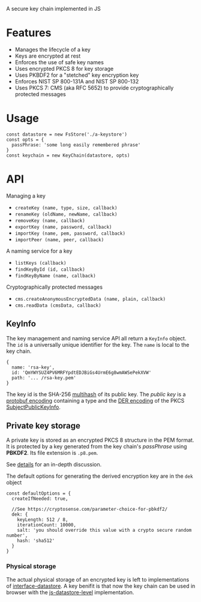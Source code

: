 A secure key chain implemented in JS

# Features

- Manages the lifecycle of a key
- Keys are encrypted at rest
- Enforces the use of safe key names
- Uses encrypted PKCS 8 for key storage
- Uses PKBDF2 for a "stetched" key encryption key
- Enforces NIST SP 800-131A and NIST SP 800-132
- Uses PKCS 7: CMS (aka RFC 5652) to provide cryptographically protected messages

# Usage

    const datastore = new FsStore('./a-keystore')
    const opts = {
      passPhrase: 'some long easily remembered phrase'
    }
    const keychain = new KeyChain(datastore, opts)

# API

Managing a key

- `createKey (name, type, size, callback)`
- `renameKey (oldName, newName, callback)`
- `removeKey (name, callback)`
- `exportKey (name, password, callback)`
- `importKey (name, pem, password, callback)`
- `importPeer (name, peer, callback)`

A naming service for a key

- `listKeys (callback)`
- `findKeyById (id, callback)`
- `findKeyByName (name, callback)`

Cryptographically protected messages

- `cms.createAnonymousEncryptedData (name, plain, callback)`
- `cms.readData (cmsData, callback)`

## KeyInfo

The key management and naming service API all return a `KeyInfo` object.  The `id` is a universally unique identifier for the key.  The `name` is local to the key chain.

```
{
  name: 'rsa-key',
  id: 'QmYWYSUZ4PV6MRFYpdtEDJBiGs4UrmE6g8wmAWSePekXVW'
  path: '... /rsa-key.pem'
}
```

The key id is the SHA-256 [multihash](https://github.com/multiformats/multihash) of its public key. The *public key* is a [protobuf encoding](https://github.com/libp2p/js-libp2p-crypto/blob/master/src/keys/keys.proto.js) containing a type and the [DER encoding](https://en.wikipedia.org/wiki/X.690) of the PKCS [SubjectPublicKeyInfo](https://www.ietf.org/rfc/rfc3279.txt).

## Private key storage

A private key is stored as an encrypted PKCS 8 structure in the PEM format. It is protected by a key generated from the key chain's *passPhrase* using **PBKDF2**.  Its file extension is `.p8.pem`. 

See [details](https://github.com/richardschneider/ipfs-encryption/issues/10) for an in-depth discussion.

The default options for generating the derived encryption key are in the `dek` object
```
const defaultOptions = {
  createIfNeeded: true,

  //See https://cryptosense.com/parameter-choice-for-pbkdf2/
  dek: {
    keyLength: 512 / 8,
    iterationCount: 10000,
    salt: 'you should override this value with a crypto secure random number',
    hash: 'sha512'
  }
}
```
### Physical storage

The actual physical storage of an encrypted key is left to implementations of [interface-datastore](https://github.com/ipfs/interface-datastore/).  A key benifit is that now the key chain can be used in browser with the [js-datastore-level](https://github.com/ipfs/js-datastore-level) implementation.